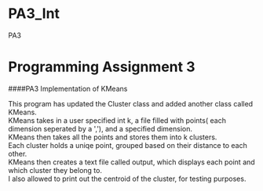 
# PA3_Int
PA3


# Programming Assignment 3
####PA3 Implementation of KMeans

This program has updated the Cluster class and added another class called KMeans.<br>
KMeans takes in a user specified int k, a file filled with points( each dimension seperated by a ','), and a specified dimension.<br>
KMeans then takes all the points and stores them into k clusters.<br>
Each cluster holds a uniqe point, grouped based on their distance to each other.<br>
KMeans then creates a text file called output, which displays each point and which cluster they belong to.<br>
I also allowed to print out the centroid of the cluster, for testing purposes.<br><br>

